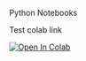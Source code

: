 Python Notebooks

Test colab link

[![Open In Colab](https://colab.research.google.com/assets/colab-badge.svg)](https://colab.research.google.com/github/mshumer/gpt-prompt-engineer/blob/main/gpt_prompt_engineer.ipynb)
